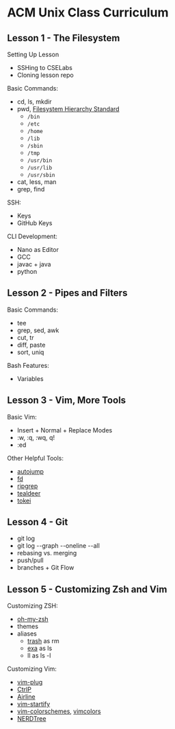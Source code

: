 # ACM Unix Class Curriculum

## Lesson 1 - The Filesystem

Setting Up Lesson
 - SSHing to CSELabs
 - Cloning lesson repo

Basic Commands:

 - cd, ls, mkdir
 - pwd, [Filesystem Hierarchy Standard](https://en.wikipedia.org/wiki/Filesystem_Hierarchy_Standard)
   - `/bin`
   - `/etc`
   - `/home`
   - `/lib`
   - `/sbin`
   - `/tmp`
   - `/usr/bin`
   - `/usr/lib`
   - `/usr/sbin`
 - cat, less, man
 - grep, find

SSH:

 - Keys
 - GitHub Keys

CLI Development:

 - Nano as Editor
 - GCC
 - javac + java
 - python

## Lesson 2 - Pipes and Filters

Basic Commands:

 - tee
 - grep, sed, awk
 - cut, tr
 - diff, paste
 - sort, uniq

Bash Features:

 - Variables

## Lesson 3 - Vim, More Tools

Basic Vim:

 - Insert + Normal + Replace Modes
 - :w, :q, :wq, q!
 - :ed

Other Helpful Tools:

 - [autojump](https://github.com/wting/autojump)
 - [fd](https://github.com/sharkdp/fd)
 - [ripgrep](https://github.com/BurntSushi/ripgrep)
 - [tealdeer](https://github.com/dbrgn/tealdeer)
 - [tokei](https://github.com/Aaronepower/tokei)

## Lesson 4 - Git

 - git log
 - git log --graph --oneline --all
 - rebasing vs. merging
 - push/pull
 - branches + Git Flow

## Lesson 5 - Customizing Zsh and Vim

Customizing ZSH:

 - [oh-my-zsh](https://ohmyz.sh)
 - themes
 - aliases
   - [trash](https://github.com/andreafrancia/trash-cli) as rm
   - [exa](https://the.exa.website/) as ls
   - ll as ls -l

Customizing Vim:

 - [vim-plug](https://github.com/junegunn/vim-plug)
 - [CtrlP](https://github.com/kien/ctrlp.vim)
 - [Airline](https://github.com/vim-airline/vim-airline)
 - [vim-startify](https://github.com/mhinz/vim-startify)
 - [vim-colorschemes](https://github.com/flazz/vim-colorschemes), [vimcolors](http://vimcolors.com/)
 - [NERDTree](https://github.com/scrooloose/nerdtree)
